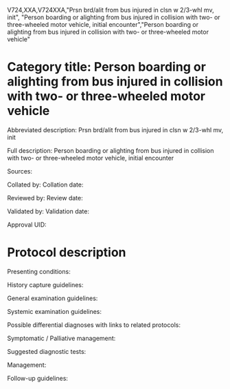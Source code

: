 V724,XXA,V724XXA,"Prsn brd/alit from bus injured in clsn w 2/3-whl mv, init", "Person boarding or alighting from bus injured in collision with two- or three-wheeled motor vehicle, initial encounter","Person boarding or alighting from bus injured in collision with two- or three-wheeled motor vehicle"
# Category title: Person boarding or alighting from bus injured in collision with two- or three-wheeled motor vehicle

Abbreviated description: Prsn brd/alit from bus injured in clsn w 2/3-whl mv, init

Full description: Person boarding or alighting from bus injured in collision with two- or three-wheeled motor vehicle, initial encounter

Sources:

Collated by:
Collation date:

Reviewed by:
Review date:

Validated by:
Validation date:

Approval UID:

# Protocol description

Presenting conditions:

History capture guidelines:

General examination guidelines:

Systemic examination guidelines:

Possible differential diagnoses with links to related protocols:

Symptomatic / Palliative management:

Suggested diagnostic tests:

Management:

Follow-up guidelines:
